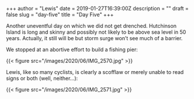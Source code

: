 +++
author = "Lewis"
date = 2019-01-27T16:39:00Z
description = ""
draft = false
slug = "day-five"
title = "Day Five"
+++


Another uneventful day on which we did not get drenched.  Hutchinson Island is long and skinny and possibly not likely to be above sea level in 50 years.  Actually, it still will be but storm surge won’t see much of a barrier.

We stopped at an abortive effort to build a fishing pier:

{{< figure src="/images/2020/06/IMG_2570.jpg" >}}

Lewis, like so many cyclists, is clearly a scofflaw or merely unable to read signs or both (well, neither...):

{{< figure src="/images/2020/06/IMG_2571.jpg" >}}

